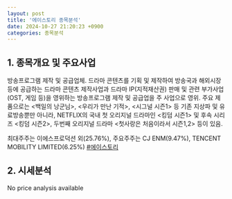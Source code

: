 ```yaml
---
layout: post
title: '에이스토리 종목분석'
date: 2024-10-27 21:20:23 +0900
categories: 종목분석
---
```


## 1. 종목개요 및 주요사업

방송프로그램 제작 및 공급업체. 드라마 콘텐츠를 기획 및 제작하여 방송국과 해외시장 등에 공급하는 드라마 콘텐츠 제작사업과 드라마 IP(지적재산권) 판매 및 관련 부가사업(OST, 게임 등)을 영위하는 방송프로그램 제작 및 공급업을 주 사업으로 영위. 주요 제품으로는 <백일의 낭군님>, <우리가 만난 기적>, <시그널 시즌1> 등 기존 지상파 및 유료방송뿐만 아니라, NETFLIX의 국내 첫 오리지널 드라마인 <킹덤 시즌1> 및 후속 시리즈 <킹덤 시즌2>, 두번째 오리지널 드라마 <첫사랑은 처음이라서 시즌1,2> 등이 있음. 

최대주주는 이에스프로덕션 외(25.76%), 주요주주는 CJ ENM(9.47%), TENCENT MOBILITY LIMITED(6.25%)
[#에이스토리](#)

## 2. 시세분석

No price analysis available
